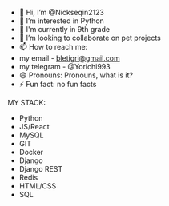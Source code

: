 - 👋 Hi, I’m @Nickseqin2123
- 👀 I’m interested in Python
- 🌱 I'm currently in 9th grade
- 💞️ I’m looking to collaborate on pet projects
- 📫 How to reach me:
-  my email - bletigri@gmail.com
-  my telegram - @Yorichi993
- 😄 Pronouns: Pronouns, what is it?
- ⚡ Fun fact: no fun facts

MY STACK:
- Python
- JS/React
- MySQL
- GIT
- Docker
- Django
- Django REST
- Redis
- HTML/CSS
- SQL
